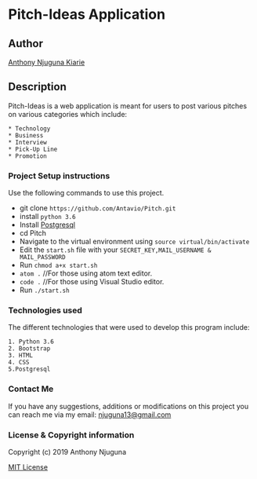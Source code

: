 # Pitch-Ideas Application

## Author
[Anthony Njuguna Kiarie](https://github.com/Antavio)

## Description
Pitch-Ideas is a web application is meant for users to post various pitches on various categories which include:
```
* Technology
* Business
* Interview
* Pick-Up Line
* Promotion
```

### Project Setup instructions
Use the following commands to use this project.
- git clone `https://github.com/Antavio/Pitch.git`
- install `python 3.6`
- Install [Postgresql](https://www.postgresql.org/download/)
- cd Pitch
- Navigate to the virtual environment using `source virtual/bin/activate`
- Edit the `start.sh` file with your `SECRET_KEY,MAIL_USERNAME & MAIL_PASSWORD`
- Run `chmod a+x start.sh`
- `atom .`  //For those using atom text editor.
- `code .`  //For those using Visual Studio editor.
- Run `./start.sh`

### Technologies used
The different technologies that were used to develop this program include:
```
1. Python 3.6
2. Bootstrap
3. HTML
4. CSS
5.Postgresql
```
### Contact Me
If you have any suggestions, additions or modifications on this project you can reach me via my email: njuguna13@gmail.com

### License  & Copyright information
Copyright (c) 2019 Anthony Njuguna

[MIT License](./LICENSE)